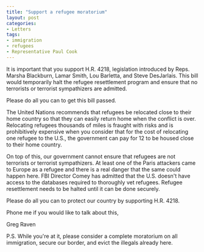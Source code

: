 ```yaml
---
title: "Support a refugee moratorium"
layout: post
categories:
- Letters
tags:
- immigration
- refugees
- Representative Paul Cook
---
```


It is important that you support H.R. 4218, legislation introduced by Reps. Marsha Blackburn, Lamar Smith, Lou Barletta, and Steve DesJarlais. This bill would temporarily halt the refugee resettlement program and ensure that no terrorists or terrorist sympathizers are admitted.

Please do all you can to get this bill passed.

The United Nations recommends that refugees be relocated close to their home country so that they can easily return home when the conflict is over. Relocating refugees thousands of miles is fraught with risks and is prohibitively expensive when you consider that for the cost of relocating one refugee to the U.S., the government can pay for 12 to be housed close to their home country.

On top of this, our government cannot ensure that refugees are not terrorists or terrorist sympathizers. At least one of the Paris attackers came to Europe as a refugee and there is a real danger that the same could happen here. FBI Director Comey has admitted that the U.S. doesn't have access to the databases required to thoroughly vet refugees. Refugee resettlement needs to be halted until it can be done securely.

Please do all you can to protect our country by supporting H.R. 4218.

Phone me if you would like to talk about this,

Greg Raven

P.S. While you're at it, please consider a complete moratorium on all immigration, secure our border, and evict the illegals already here.
